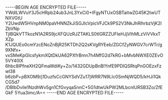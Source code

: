 -----BEGIN AGE ENCRYPTED FILE-----
YWdlLWVuY3J5cHRpb24ub3JnL3YxCi0+IFgyNTUxOSBTaitwZG45K2twUTNXVGtU
Y2UwdW5HVnpNM0paVHNNZkJiSGJlcVpicVFJCk9PS2V3NkJhRlhrbzVjK2lZbVNp
TjlBQkVTTkozN1A2RS9jcXFQUzRJZTAKLS0tIGRZZUFIeHJjVlhMLzViVVkxTXZp
K1JQUEo0cmYzcENoZnBjR25KTDh2Q2sKVgRYEeb/ZGCfZyNWGV7crWTr/g9XNfx+
vxSMeKpGIcsfykmXQtDkUA62PXfrBmn7h4MfG2d7kRG+bMvbNWXE0ZEvO5VY40lX
6hbc8lPfneXH2QFmaWdiKy+Zo/1432GDUpBnBIYnfE9PDIQSRtqPnGOEzxFzwl38
b6zbP+pBXOM9/j1DuzfsCcGNYSdVZu17jWRR7N9LIc0SmNjWQD5/kHJi1QkCG5d7
/DBlbDvile1NzdhWv5gn1CfGvyqaSnnC+5G1dtwUkPW2MLbcnlURSB3Zo/ZfEGkF
5Yua3imc/A==
-----END AGE ENCRYPTED FILE-----
